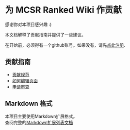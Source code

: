 # 为 MCSR Ranked Wiki 作贡献

感谢你对本项目感兴趣 :)

本文档解释了贡献指南并提供了一些建议。

在开始前，必须得有一个github账号。如果没有，请先[点此注册](https://github.com/signup).

## 贡献指南
- [贡献规范](./guidelines)
- [如何编辑页面](./pull_request)
- [申请审查](./review)

## Markdown 格式
本项目主要使用Markdown扩展格式。<br>
查阅完整的[Markdown扩展列表文档](https://vitepress.dev/guide/markdown)

